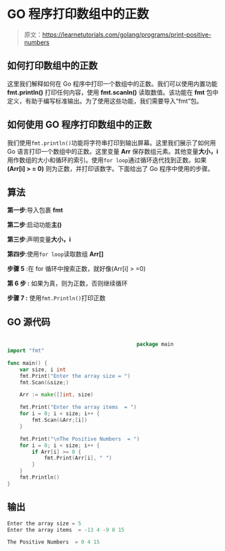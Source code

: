# GO 程序打印数组中的正数

> 原文：<https://learnetutorials.com/golang/programs/print-positive-numbers>

## 如何打印数组中的正数

这里我们解释如何在 Go 程序中打印一个数组中的正数。我们可以使用内置功能 **fmt.println()** 打印任何内容，使用 **fmt.scanln()** 读取数值。该功能在 **fmt** 包中定义，有助于编写标准输出。为了使用这些功能，我们需要导入“fmt”包。

## 如何使用 GO 程序打印数组中的正数

我们使用`fmt.println()`功能将字符串打印到输出屏幕。这里我们展示了如何用 Go 语言打印一个数组中的正数。这里变量 **Arr** 保存数组元素。其他变量**大小，i** 用作数组的大小和循环的索引。使用`for loop`通过循环迭代找到正数。如果 **(Arr[i] > = 0)** 则为正数，并打印该数字。下面给出了 Go 程序中使用的步骤。

## 算法

**第一步**:导入包裹 **fmt**

**第二步**:启动功能**主()**

**第三步**:声明变量**大小，i**

**第四步**:使用`for loop`读取数组 **Arr[]**

**步骤 5** :在 for 循环中搜索正数，就好像(Arr[i] > =0)

****第 6 步** :** 如果为真，则为正数，否则继续循环

****步骤 7** :** 使用`fmt.Println()`打印正数

## GO 源代码

```go

                                          package main
import "fmt"

func main() {
    var size, i int
    fmt.Print("Enter the array size = ")
    fmt.Scan(&size;)

    Arr := make([]int, size)

    fmt.Print("Enter the array items  = ")
    for i = 0; i < size; i++ {
        fmt.Scan(&Arr;[i])
    }

    fmt.Print("\nThe Positive Numbers  = ")
    for i = 0; i < size; i++ {
        if Arr[i] >= 0 {
            fmt.Print(Arr[i], " ")
        }
    }
    fmt.Println()
}

```

## 输出

```go
Enter the array size = 5
Enter the array items  = -13 4 -9 0 15

The Positive Numbers  = 0 4 15 
```
